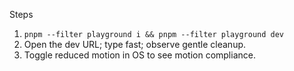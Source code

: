 <!--══════════════════════════════════════════════════
  ╔══════════════════════════════════════════════════════╗
  ║  ░  T U T O R I A L  —  5 - M I N   D E M O  ░░░░░░  ║
  ║                                                      ║
  ║                                                      ║
  ║                                                      ║
  ║                                                      ║
  ║           ╌╌  P L A C E H O L D E R  ╌╌              ║
  ║                                                      ║
  ║                                                      ║
  ║                                                      ║
  ║                                                      ║
  ╚══════════════════════════════════════════════════════╝
    • WHAT ▸ Try Mind⠶Flow via playground
    • WHY  ▸ Experience the first "aha" in minutes
    • HOW  ▸ Use `playground/` with local engine stubs
-->

Steps

1. `pnpm --filter playground i && pnpm --filter playground dev`
2. Open the dev URL; type fast; observe gentle cleanup.
3. Toggle reduced motion in OS to see motion compliance.

<!-- DOC META: VERSION=1.0 | UPDATED=2025-09-17T20:45:45Z -->
